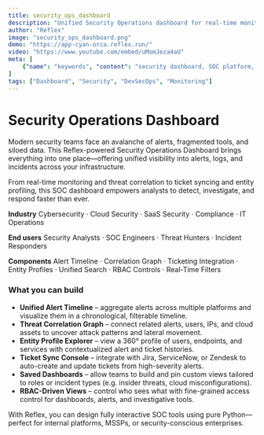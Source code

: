 ```yaml
---
title: security_ops_dashboard
description: "Unified Security Operations dashboard for real-time monitoring, alert correlation, ticket syncing, and entity profiling across cloud and SaaS environments."
author: "Reflex"
image: "security_ops_dashboard.png"
demo: "https://app-cyan-orca.reflex.run/"
video: "https://www.youtube.com/embed/uMomJeza4aU"
meta: [
    {"name": "keywords", "content": "security dashboard, SOC platform, alert monitoring, threat detection, incident response, security operations center, Reflex app"},
]
tags: ["Dashboard", "Security", "DevSecOps", "Monitoring"]
---
```



# Security Operations Dashboard

Modern security teams face an avalanche of alerts, fragmented tools, and siloed data.
This Reflex-powered Security Operations Dashboard brings everything into one place—offering unified visibility into alerts, logs, and incidents across your infrastructure.

From real-time monitoring and threat correlation to ticket syncing and entity profiling, this SOC dashboard empowers analysts to detect, investigate, and respond faster than ever.

**Industry**
Cybersecurity · Cloud Security · SaaS Security · Compliance · IT Operations

**End users**
Security Analysts · SOC Engineers · Threat Hunters · Incident Responders

**Components**
Alert Timeline · Correlation Graph · Ticketing Integration · Entity Profiles · Unified Search · RBAC Controls · Real-Time Filters



### What you can build

* **Unified Alert Timeline** – aggregate alerts across multiple platforms and visualize them in a chronological, filterable timeline.
* **Threat Correlation Graph** – connect related alerts, users, IPs, and cloud assets to uncover attack patterns and lateral movement.
* **Entity Profile Explorer** – view a 360° profile of users, endpoints, and services with contextualized alert and ticket histories.
* **Ticket Sync Console** – integrate with Jira, ServiceNow, or Zendesk to auto-create and update tickets from high-severity alerts.
* **Saved Dashboards** – allow teams to build and pin custom views tailored to roles or incident types (e.g. insider threats, cloud misconfigurations).
* **RBAC-Driven Views** – control who sees what with fine-grained access control for dashboards, alerts, and investigative tools.

With Reflex, you can design fully interactive SOC tools using pure Python—perfect for internal platforms, MSSPs, or security-conscious enterprises.
